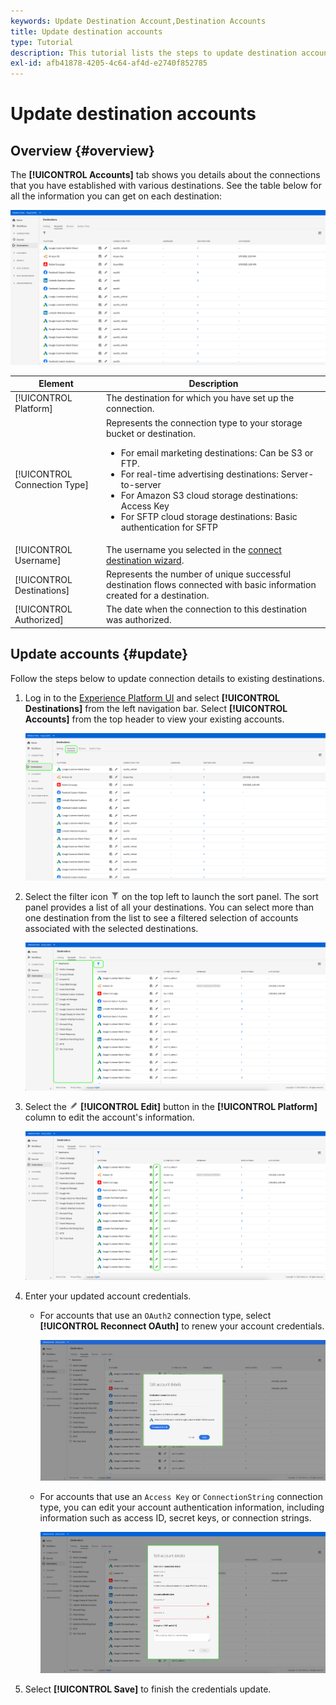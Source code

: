 ```yaml
---
keywords: Update Destination Account,Destination Accounts
title: Update destination accounts
type: Tutorial
description: This tutorial lists the steps to update destination accounts in the Adobe Experience Platform UI
exl-id: afb41878-4205-4c64-af4d-e2740f852785
---
```

# Update destination accounts

## Overview {#overview}

The **[!UICONTROL Accounts]** tab shows you details about the connections that you have established with various destinations. See the table below for all the information you can get on each destination:

![Accounts tab](../assets/ui/update-accounts/destination-accounts.png)

| Element | Description |
|---|---|
|[!UICONTROL Platform] | The destination for which you have set up the connection.|
|[!UICONTROL Connection Type] | Represents the connection type to your storage bucket or destination. <ul><li>For email marketing destinations: Can be S3 or FTP.</li><li>For real-time advertising destinations: Server-to-server</li><li>For Amazon S3 cloud storage destinations: Access Key </li><li>For SFTP cloud storage destinations: Basic authentication for SFTP</li></ul>|
|[!UICONTROL Username] | The username you selected in the [connect destination wizard](../catalog/email-marketing/overview.md#connect-destination).|
|[!UICONTROL Destinations] | Represents the number of unique successful destination flows connected with basic information created for a destination.|
|[!UICONTROL Authorized] | The date when the connection to this destination was authorized.|

## Update accounts {#update}

Follow the steps below to update connection details to existing destinations.

1. Log in to the [Experience Platform UI](https://platform.adobe.com/) and select **[!UICONTROL Destinations]** from the left navigation bar. Select **[!UICONTROL Accounts]** from the top header to view your existing accounts.

    ![Accounts tab](../assets/ui/update-accounts/accounts-tab.png)

2. Select the filter icon ![Filter-icon](../assets/ui/update-accounts/filter.png) on the top left to launch the sort panel. The sort panel provides a list of all your destinations. You can select more than one destination from the list to see a filtered selection of accounts associated with the selected destinations.

    ![Filter destinations](../assets/ui/update-accounts/filter-accounts.png)

3. Select the ![Edit account button](../assets/ui/workspace/pencil-icon.png) **[!UICONTROL Edit]** button in the **[!UICONTROL Platform]** column to edit the account's information.

    ![Accounts tab](../assets/ui/update-accounts/accounts-edit.png)

4. Enter your updated account credentials.
   
   * For accounts that use an `OAuth2` connection type, select **[!UICONTROL Reconnect OAuth]** to renew your account credentials.
    
        ![Edit details OAuth](../assets/ui/update-accounts/edit-details-oauth.png)

   
   * For accounts that use an `Access Key` or `ConnectionString` connection type, you can edit your account authentication information, including information such as access ID, secret keys, or connection strings.

        ![Edit details Access Key](../assets/ui/update-accounts/edit-details-key.png)

5. Select **[!UICONTROL Save]** to finish the credentials update.
